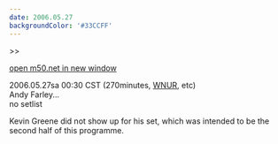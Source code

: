 ```yaml
---
date: 2006.05.27
backgroundColor: '#33CCFF'
---
```


\>>

[open m50.net in new window](http://m50.net/)

2006.05.27sa 00:30 CST (270minutes, [WNUR](http://www.wnur.org/), etc)  
Andy Farley...  
no setlist  

Kevin Greene did not show up for his set, which was intended to be the second half of this programme.
